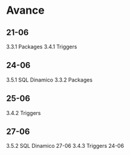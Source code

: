 # Avance

## 21-06
3.3.1	Packages
3.4.1	Triggers

## 24-06
3.5.1	SQL Dinamico
3.3.2	Packages

## 25-06
3.4.2	Triggers

## 27-06
3.5.2	SQL Dinamico 27-06
3.4.3	Triggers 24-06